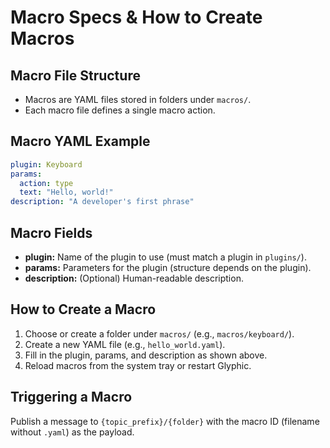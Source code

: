 # Macro Specs & How to Create Macros

## Macro File Structure

- Macros are YAML files stored in folders under `macros/`.
- Each macro file defines a single macro action.

## Macro YAML Example

```yaml
plugin: Keyboard
params:
  action: type
  text: "Hello, world!"
description: "A developer's first phrase"
```

## Macro Fields

- **plugin:** Name of the plugin to use (must match a plugin in `plugins/`).
- **params:** Parameters for the plugin (structure depends on the plugin).
- **description:** (Optional) Human-readable description.

## How to Create a Macro

1. Choose or create a folder under `macros/` (e.g., `macros/keyboard/`).
2. Create a new YAML file (e.g., `hello_world.yaml`).
3. Fill in the plugin, params, and description as shown above.
4. Reload macros from the system tray or restart Glyphic.

## Triggering a Macro

Publish a message to `{topic_prefix}/{folder}` with the macro ID (filename without `.yaml`) as the payload.